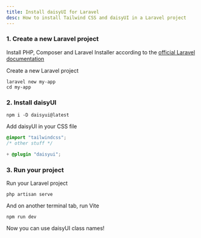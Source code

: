```yaml
---
title: Install daisyUI for Laravel
desc: How to install Tailwind CSS and daisyUI in a Laravel project
---
```


<script>
  import Translate from "$components/Translate.svelte"
</script>

### 1. Create a new Laravel project

Install PHP, Composer and Laravel Installer according to the [official Laravel documentation](https://laravel.com/docs/12.x/installation#creating-a-laravel-project)

Create a new Laravel project

```sh:Terminal
laravel new my-app
cd my-app
```

### 2. Install daisyUI

```sh:Terminal
npm i -D daisyui@latest
```

Add daisyUI in your CSS file

```diff:resources/css/app.css
@import "tailwindcss";
/* other stuff */

+ @plugin "daisyui";
```

### 3. Run your project

Run your Laravel project

```sh:Terminal
php artisan serve
```
And on another terminal tab, run Vite

```sh:Terminal
npm run dev
```

Now you can use daisyUI class names!
